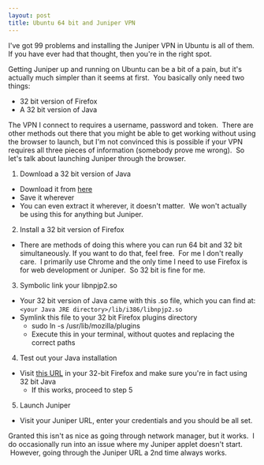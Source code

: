 ```yaml
---
layout: post
title: Ubuntu 64 bit and Juniper VPN
---
```


I've got 99 problems and installing the Juniper VPN in Ubuntu is all of them. If you have ever had that thought, then you're in the right spot.

Getting Juniper up and running on Ubuntu can be a bit of a pain, but it's actually much simpler than it seems at first.  You basically only need two things:

* 32 bit version of Firefox
* A 32 bit version of Java

The VPN I connect to requires a username, password and token.  There are other methods out there that you might be able to get working without using the browser to launch, but I'm not convinced this is possible if your VPN requires all three pieces of information (somebody prove me wrong).  So let's talk about launching Juniper through the browser.

1. Download a 32 bit version of Java
  * Download it from [here](http://java.com/en/download/index.jsp)
  * Save it wherever
  * You can even extract it wherever, it doesn't matter.  We won't actually be using this for anything but Juniper.
2. Install a 32 bit version of Firefox
  * There are methods of doing this where you can run 64 bit and 32 bit simultaneously. If you want to do that, feel free.  For me I don't really care.  I primarily use Chrome and the only time I need to use Firefox is for web development or Juniper.  So 32 bit is fine for me.
3. Symbolic link your libnpjp2.so
  * Your 32 bit version of Java came with this .so file, which you can find at: `<your Java JRE directory>/lib/i386/libnpjp2.so`
  * Symlink this file to your 32 bit Firefox plugins directory
    * sudo ln -s <Your libnpjp2.so file path> /usr/lib/mozilla/plugins
    * Execute this in your terminal, without quotes and replacing the correct paths
4. Test out your Java installation
  * Visit [this URL](http://www.java.com/en/download/testjava.jsp) in your 32-bit Firefox and make sure you're in fact using 32 bit Java
    * If this works, proceed to step 5
5. Launch Juniper
  * Visit your Juniper URL, enter your credentials and you should be all set.

Granted this isn't as nice as going through network manager, but it works.  I do occasionally run into an issue where my Juniper applet doesn't start.  However, going through the Juniper URL a 2nd time always works.
